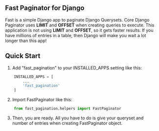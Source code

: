 ## Fast Paginator for Django

Fast is a simple Django app to paginate Django Querysets. Core Django Paginator uses **LIMIT** and **OFFSET** when creating queries to execute. This application is not using **LIMIT** and **OFFSET**, so it gets faster results. If you have millions of entries in a table, then Django will make you wait a lot longer than this app!

## Quick Start

1. Add "fast_pagination" to your INSTALLED_APPS setting like this:
```python
    INSTALLED_APPS = [
        ...
        'fast_pagination'
    ]
```
2. Import FastPaginator like this:
```python
    from fast_pagination.helpers import FastPaginator
```
3. Then, you are ready. All you have to do is give your queryset and number of entries when creating FastPaginator object.